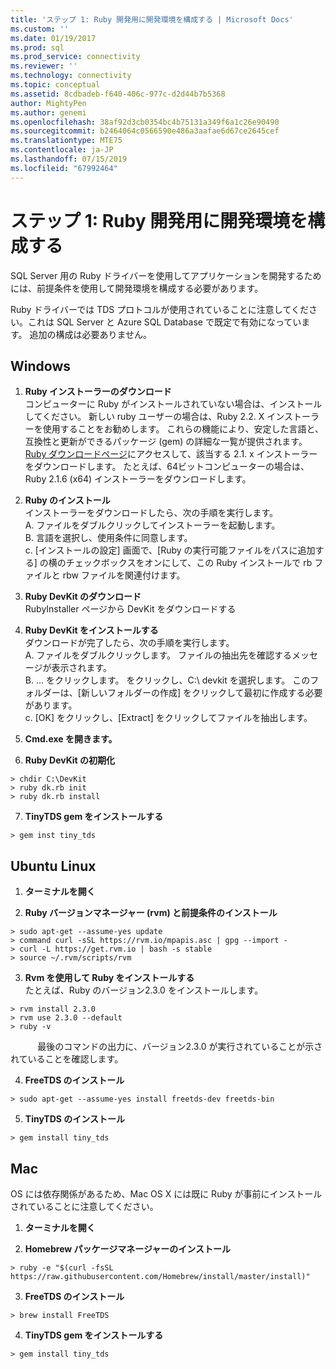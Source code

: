 ```yaml
---
title: 'ステップ 1: Ruby 開発用に開発環境を構成する | Microsoft Docs'
ms.custom: ''
ms.date: 01/19/2017
ms.prod: sql
ms.prod_service: connectivity
ms.reviewer: ''
ms.technology: connectivity
ms.topic: conceptual
ms.assetid: 8cdbadeb-f640-406c-977c-d2d44b7b5368
author: MightyPen
ms.author: genemi
ms.openlocfilehash: 38af92d3cb0354bc4b75131a349f6a1c26e90490
ms.sourcegitcommit: b2464064c0566590e486a3aafae6d67ce2645cef
ms.translationtype: MTE75
ms.contentlocale: ja-JP
ms.lasthandoff: 07/15/2019
ms.locfileid: "67992464"
---
```

# <a name="step-1-configure-development-environment-for-ruby-development"></a>ステップ 1: Ruby 開発用に開発環境を構成する
SQL Server 用の Ruby ドライバーを使用してアプリケーションを開発するためには、前提条件を使用して開発環境を構成する必要があります。    
  
Ruby ドライバーでは TDS プロトコルが使用されていることに注意してください。これは SQL Server と Azure SQL Database で既定で有効になっています。  追加の構成は必要ありません。  
  
  
## <a name="windows"></a>Windows  
  
1.  **Ruby インストーラーのダウンロード**  
コンピューターに Ruby がインストールされていない場合は、インストールしてください。 新しい ruby ユーザーの場合は、Ruby 2.2. X インストーラーを使用することをお勧めします。 これらの機能により、安定した言語と、互換性と更新ができるパッケージ (gem) の詳細な一覧が提供されます。 [Ruby ダウンロードページ](https://rubyinstaller.org/downloads/)にアクセスして、該当する 2.1. x インストーラーをダウンロードします。 たとえば、64ビットコンピューターの場合は、Ruby 2.1.6 (x64) インストーラーをダウンロードします。   
  
2.  **Ruby のインストール**  
インストーラーをダウンロードしたら、次の手順を実行します。  
A. ファイルをダブルクリックしてインストーラーを起動します。  
B. 言語を選択し、使用条件に同意します。  
c.  [インストールの設定] 画面で、[Ruby の実行可能ファイルをパスに追加する] の横のチェックボックスをオンにして、この Ruby インストールで rb ファイルと rbw ファイルを関連付けます。  
  
3.  **Ruby DevKit のダウンロード**  
RubyInstaller ページから DevKit をダウンロードする  
  
4.  **Ruby DevKit をインストールする**  
ダウンロードが完了したら、次の手順を実行します。  
A. ファイルをダブルクリックします。 ファイルの抽出先を確認するメッセージが表示されます。  
B. ... をクリックします。 をクリックし、C:\ devkit を選択します。 このフォルダーは、[新しいフォルダーの作成] をクリックして最初に作成する必要があります。  
c. [OK] をクリックし、[Extract] をクリックしてファイルを抽出します。  
  
5. **Cmd.exe を開きます。**  
  
6. **Ruby DevKit の初期化**  
```  
> chdir C:\DevKit  
> ruby dk.rb init  
> ruby dk.rb install  
```  
  
7.  **TinyTDS gem をインストールする**  
```  
> gem inst tiny_tds
```  
  
## <a name="ubuntu-linux"></a>Ubuntu Linux  
  
1. **ターミナルを開く**  
  
2. **Ruby バージョンマネージャー (rvm) と前提条件のインストール**  
```  
> sudo apt-get --assume-yes update  
> command curl -sSL https://rvm.io/mpapis.asc | gpg --import -  
> curl -L https://get.rvm.io | bash -s stable  
> source ~/.rvm/scripts/rvm  
```  
   
3. **Rvm を使用して Ruby をインストールする**  
たとえば、Ruby のバージョン2.3.0 をインストールします。  
```  
> rvm install 2.3.0  
> rvm use 2.3.0 --default  
> ruby -v  
```  
&nbsp;&nbsp;&nbsp;&nbsp;&nbsp;&nbsp;&nbsp;&nbsp;&nbsp;&nbsp;&nbsp;最後のコマンドの出力に、バージョン2.3.0 が実行されていることが示されていることを確認します。  
  
4.  **FreeTDS のインストール**  
```  
> sudo apt-get --assume-yes install freetds-dev freetds-bin  
```  
  
5.  **TinyTDS のインストール**  
```  
> gem install tiny_tds  
```  
  
## <a name="mac"></a>Mac  
  
OS には依存関係があるため、Mac OS X には既に Ruby が事前にインストールされていることに注意してください。    
  
1.  **ターミナルを開く**  
  
2. **Homebrew パッケージマネージャーのインストール**  
```  
> ruby -e "$(curl -fsSL https://raw.githubusercontent.com/Homebrew/install/master/install)"  
```  
  
3.  **FreeTDS のインストール**  
```  
> brew install FreeTDS  
```  
  
4.  **TinyTDS gem をインストールする**  
```  
> gem install tiny_tds  
```
